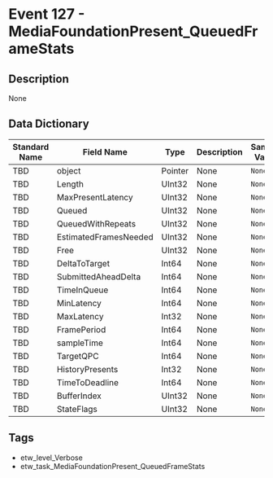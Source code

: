 # Event 127 - MediaFoundationPresent_QueuedFrameStats

## Description
None

## Data Dictionary
|Standard Name|Field Name|Type|Description|Sample Value|
|---|---|---|---|---|
|TBD|object|Pointer|None|`None`|
|TBD|Length|UInt32|None|`None`|
|TBD|MaxPresentLatency|UInt32|None|`None`|
|TBD|Queued|UInt32|None|`None`|
|TBD|QueuedWithRepeats|UInt32|None|`None`|
|TBD|EstimatedFramesNeeded|UInt32|None|`None`|
|TBD|Free|UInt32|None|`None`|
|TBD|DeltaToTarget|Int64|None|`None`|
|TBD|SubmittedAheadDelta|Int64|None|`None`|
|TBD|TimeInQueue|Int64|None|`None`|
|TBD|MinLatency|Int64|None|`None`|
|TBD|MaxLatency|Int32|None|`None`|
|TBD|FramePeriod|Int64|None|`None`|
|TBD|sampleTime|Int64|None|`None`|
|TBD|TargetQPC|Int64|None|`None`|
|TBD|HistoryPresents|Int32|None|`None`|
|TBD|TimeToDeadline|Int64|None|`None`|
|TBD|BufferIndex|UInt32|None|`None`|
|TBD|StateFlags|UInt32|None|`None`|

## Tags
* etw_level_Verbose
* etw_task_MediaFoundationPresent_QueuedFrameStats